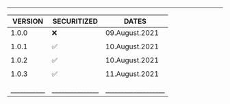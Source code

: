 _____________________________________
|  VERSION	|  SECURITIZED 	| 	    DATES 		|
| ---------	| -------------	| -----------------	|
|   1.0.0   |	   ❌		| 	09.August.2021  |
| 			|				|					|
|	1.0.1	|	   ✅		|	10.August.2021	|
|			|				|					|
|	1.0.2	|	   ✅		|	10.August.2021	|
|			|				|					|
|	1.0.3	|	   ✅		|	11.August.2021	|
|			|				|					|
|			|				|					|		
|___________|_______________|___________________|